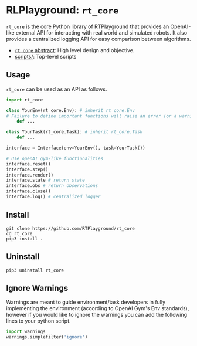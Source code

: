 # RLPlayground: ``rt_core``

``rt_core`` is the core Python library of RTPlayground that provides an OpenAI-like external API for interacting with real world and simulated robots. It also provides a centralized logging API for easy comparison between algorithms.

- [``rt_core`` abstract](https://github.com/RTPlayground/rt_core/blob/main/etc/abstract/abstract.pdf): High level design and objective.
- [scripts/](https://github.com/RTPlayground/rt_core/blob/main/scripts): Top-level scripts

## Usage

``rt_core`` can be used as an API as follows.
```python
import rt_core

class YourEnv(rt_core.Env): # inherit rt_core.Env
# Failure to define important functions will raise an error (or a warning) upon creating an instance of the class
    def ...

class YourTask(rt_core.Task): # inherit rt_core.Task
    def ...

interface = Interface(env=YourEnv(), task=YourTask()) 

# Use openAI gym-like functionalities
interface.reset()
interface.step()
interface.render()
interface.state # return state
interface.obs # return observations
interface.close()
interface.log() # centralized logger
```

## Install

```console
git clone https://github.com/RTPlayground/rt_core
cd rt_core
pip3 install .
```

## Uninstall

```console
pip3 uninstall rt_core
```

## Ignore Warnings

Warnings are meant to guide environment/task developers in fully implementing the environment (according to OpenAI Gym's Env standards), however if you would like to ignore the warnings you can add the following lines to your python script.

```python
import warnings
warnings.simplefilter('ignore')
```
